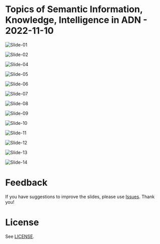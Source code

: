 # Topics of Semantic Information, Knowledge, Intelligence in ADN - 2022-11-10

![Slide-01](img/p01.png)

![Slide-02](img/p02.png)

![Slide-04](img/p04.png)

![Slide-05](img/p05.png)

![Slide-06](img/p06.png)

![Slide-07](img/p07.png)

![Slide-08](img/p08.png)

![Slide-09](img/p09.png)

![Slide-10](img/p10.png)

![Slide-11](img/p11.png)

![Slide-12](img/p12.png)

![Slide-13](img/p13.png)

![Slide-14](img/p14.png)

# Feedback

If you have suggestions to improve the slides, please use [Issues](../../../issues). Thank you!

# License

See [LICENSE](../LICENSE).
